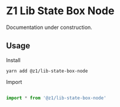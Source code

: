 # Z1 Lib State Box Node

Documentation under construction.

## Usage

Install

```
yarn add @z1/lib-state-box-node
```

Import

```JavaScript

import * from '@z1/lib-state-box-node'

```
